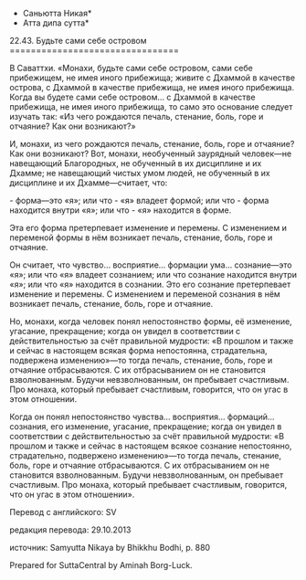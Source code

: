* Саньютта Никая*
* Атта дипа сутта*

22\.43\. Будьте сами себе островом
\=\=\=\=\=\=\=\=\=\=\=\=\=\=\=\=\=\=\=\=\=\=\=\=\=\=\=\=\=\=\=\=

В Саваттхи\. «Монахи, будьте сами себе островом, сами себе прибежищем, не имея иного прибежища; живите с Дхаммой в качестве острова, с Дхаммой в качестве прибежища, не имея иного прибежища\. Когда вы будете сами себе островом… с Дхаммой в качестве прибежища, не имея иного прибежища, то само это основание следует изучать так: «Из чего рождаются печаль, стенание, боль, горе и отчаяние? Как они возникают?»

И, монахи, из чего рождаются печаль, стенание, боль, горе и отчаяние? Как они возникают? Вот, монахи, необученный заурядный человек—не навещающий Благородных, не обученный в их дисциплине и их Дхамме; не навещающий чистых умом людей, не обученный в их дисциплине и их Дхамме—считает, что:

\- форма—это «я»; или что
\- «я» владеет формой; или что
\- форма находится внутри «я»; или что
\- «я» находится в форме\.

Эта его форма претерпевает изменение и перемены\. С изменением и переменой формы в нём возникает печаль, стенание, боль, горе и отчаяние\.

Он считает, что чувство… восприятие… формации ума… сознание—это «я»; или что «я» владеет сознанием; или что сознание находится внутри «я»; или что «я» находится в сознании\. Это его сознание претерпевает изменение и перемены\. С изменением и переменой сознания в нём возникает печаль, стенание, боль, горе и отчаяние\.

Но, монахи, когда человек понял непостоянство формы, её изменение, угасание, прекращение; когда он увидел в соответствии с действительностью за счёт правильной мудрости: «В прошлом и также и сейчас в настоящем всякая форма непостоянна, страдательна, подвержена изменению»—то тогда печаль, стенание, боль, горе и отчаяние отбрасываются\. С их отбрасыванием он не становится взволнованным\. Будучи невзволнованным, он пребывает счастливым\. Про монаха, который пребывает счастливым, говорится, что он угас в этом отношении\.

Когда он понял непостоянство чувства… восприятия… формаций… сознания, его изменение, угасание, прекращение; когда он увидел в соответствии с действительностью за счёт правильной мудрости: «В прошлом и также и сейчас в настоящем всякое сознание непостоянно, страдательно, подвержено изменению»—то тогда печаль, стенание, боль, горе и отчаяние отбрасываются\. С их отбрасыванием он не становится взволнованным\. Будучи невзволнованным, он пребывает счастливым\. Про монаха, который пребывает счастливым, говорится, что он угас в этом отношении»\.

Перевод с английского: SV

редакция перевода: 29\.10\.2013

источник: Samyutta Nikaya by Bhikkhu Bodhi, p\. 880

Prepared for SuttaCentral by Aminah Borg\-Luck\.